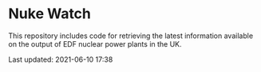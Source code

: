 # Nuke Watch

This repository includes code for retrieving the latest information available on the output of EDF nuclear power plants in the UK.

Last updated: 2021-06-10 17:38